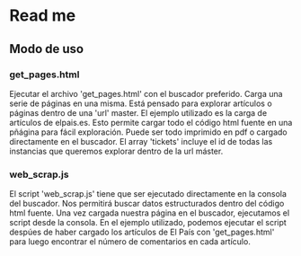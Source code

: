 # Read me

## Modo de uso

### get_pages.html
Ejecutar el archivo 'get_pages.html' con el buscador preferido. Carga una serie de páginas en una misma. Está pensado para explorar artículos o páginas dentro de una 'url' master. El ejemplo utilizado es la carga de artículos de elpais.es. 
Esto permite cargar todo el código html fuente en una pñágina para fácil exploración. Puede ser todo imprimido en pdf o cargado directamente en el buscador.
El array 'tickets' incluye el id de todas las instancias que queremos explorar dentro de la url máster.  

### web_scrap.js
El script 'web_scrap.js' tiene que ser ejecutado directamente en la consola del buscador. Nos permitirá buscar datos estructurados dentro del código html fuente. Una vez cargada nuestra página en el buscador, ejecutamos el script desde la consola.
En el ejemplo utilizado, podemos ejecutar el script despúes de haber cargado los artículos de El País con 'get_pages.html' para luego encontrar el número de comentarios en cada artículo. 
